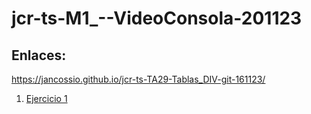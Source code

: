 # jcr-ts-M1_--VideoConsola-201123

## Enlaces:
https://jancossio.github.io/jcr-ts-TA29-Tablas_DIV-git-161123/

1. [Ejercicio 1]( https://jancossio.github.io//deportes/donde.html)
